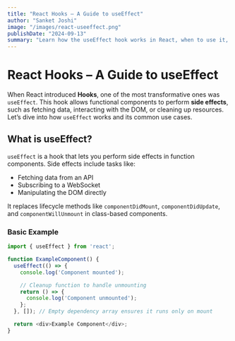 ```yaml
---
title: "React Hooks – A Guide to useEffect"
author: "Sanket Joshi"
image: "/images/react-useeffect.png"
publishDate: "2024-09-13"
summary: "Learn how the useEffect hook works in React, when to use it, and how it simplifies handling side effects like data fetching and subscriptions."
---
```


# React Hooks – A Guide to useEffect

When React introduced **Hooks**, one of the most transformative ones was `useEffect`. This hook allows functional components to perform **side effects**, such as fetching data, interacting with the DOM, or cleaning up resources. Let’s dive into how `useEffect` works and its common use cases.

## What is useEffect?
`useEffect` is a hook that lets you perform side effects in function components. Side effects include tasks like:
- Fetching data from an API
- Subscribing to a WebSocket
- Manipulating the DOM directly

It replaces lifecycle methods like `componentDidMount`, `componentDidUpdate`, and `componentWillUnmount` in class-based components.

### Basic Example
```js
import { useEffect } from 'react';

function ExampleComponent() {
  useEffect(() => {
    console.log('Component mounted');

    // Cleanup function to handle unmounting
    return () => {
      console.log('Component unmounted');
    };
  }, []); // Empty dependency array ensures it runs only on mount

  return <div>Example Component</div>;
}
